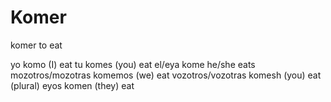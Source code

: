 # Komer

komer to eat

yo                komo    (I) eat
tu                komes   (you) eat
el/eya            kome    he/she eats
mozotros/mozotras komemos (we) eat
vozotros/vozotras komesh  (you) eat (plural)
eyos              komen   (they) eat

